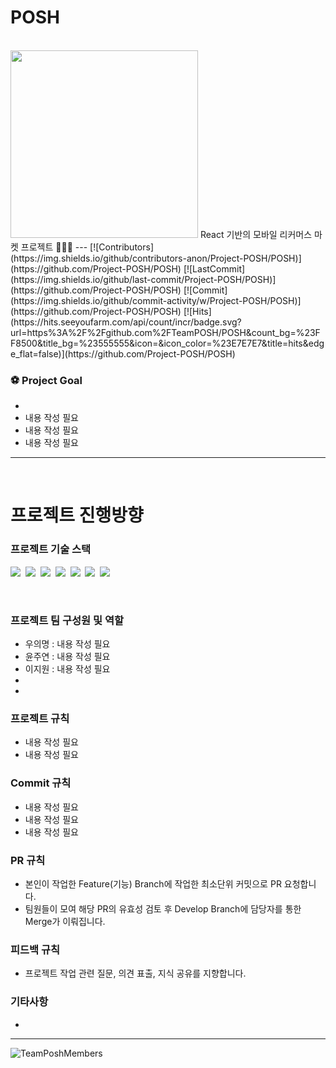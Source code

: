 # POSH 
<br/>
<img src="https://boatneck-soda-941.notion.site/image/https%3A%2F%2Fs3-us-west-2.amazonaws.com%2Fsecure.notion-static.com%2F7d66ebcf-9a1d-4498-a425-85cb4cc4f79c%2FGroup_3.svg?table=block&id=1b86f2ca-6341-4ac3-b604-40e77f347ea9&spaceId=904e7e31-d462-4174-b82a-8639b329f672&userId=&cache=v2" width="300" height:"300">
React 기반의 모바일 리커머스 마켓 프로젝트 👩🏻‍💻
---
[![Contributors](https://img.shields.io/github/contributors-anon/Project-POSH/POSH)](https://github.com/Project-POSH/POSH)
[![LastCommit](https://img.shields.io/github/last-commit/Project-POSH/POSH)](https://github.com/Project-POSH/POSH)
[![Commit](https://img.shields.io/github/commit-activity/w/Project-POSH/POSH)](https://github.com/Project-POSH/POSH)
[![Hits](https://hits.seeyoufarm.com/api/count/incr/badge.svg?url=https%3A%2F%2Fgithub.com%2FTeamPOSH/POSH&count_bg=%23FF8500&title_bg=%23555555&icon=&icon_color=%23E7E7E7&title=hits&edge_flat=false)](https://github.com/Project-POSH/POSH)

<br/>


### ⚽️ Project Goal

- 
- 내용 작성 필요
- 내용 작성 필요
- 내용 작성 필요

---

<br/>

# 프로젝트 진행방향

### 프로젝트 기술 스택 
<p align="left">
  <img src="https://img.shields.io/badge/HTML-E34F26?style=flat-square&logo=HTML5&logoColor=white"/></a>&nbsp  
  <img src="https://img.shields.io/badge/CSS-1572B6?style=flat-square&logo=css3&logoColor=white"/></a>&nbsp  
  <img src="https://img.shields.io/badge/Javascript-ffb13b?style=flat-square&logo=javascript&logoColor=white"/></a>&nbsp 
  <img src="https://img.shields.io/badge/Typescript-3178c6?style=flat-square&logo=Typescript&logoColor=white"/></a>&nbsp 
  <img src="https://img.shields.io/badge/React-61dafb?style=flat-square&logo=React&logoColor=white"/></a>&nbsp  
  <img src="https://img.shields.io/badge/Firebase-FFCA28?style=flat-square&logo=Firebase&logoColor=black"/></a>&nbsp
  <img src="https://img.shields.io/badge/Git-F05032?style=flat-square&logo=Git&logoColor=white"/></a>&nbsp
</p>
<br />

### 프로젝트 팀 구성원 및 역할

- 우의명 : 내용 작성 필요
- 윤주연 : 내용 작성 필요
- 이지원 : 내용 작성 필요
- 
- 

### 프로젝트 규칙

- 내용 작성 필요
- 내용 작성 필요

### Commit 규칙

- 내용 작성 필요
- 내용 작성 필요
- 내용 작성 필요

### PR 규칙

- 본인이 작업한 Feature(기능) Branch에 작업한 최소단위 커밋으로 PR 요청합니다.
- 팀원들이 모여 해당 PR의 유효성 검토 후 Develop Branch에 담당자를 통한 Merge가 이뤄집니다.

### 피드백 규칙

- 프로젝트 작업 관련 질문, 의견 표출, 지식 공유를 지향합니다.

### 기타사항
- 

---
![TeamPoshMembers]()
